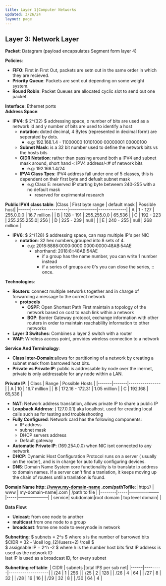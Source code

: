 ```yaml
---
title: Layer 1|Computer Networks
updated: 3/26/24
layout: page
---
```


## Layer 3: Network Layer  

**Packet**: Datagram (payload encapsulates Segment form layer 4)  

**Policies**:

- **FIFO**: First in First Out, packets are setn out in the same order in which they are recieved.
- **Priority Queue**: Packets are sent out depending on some weight system.
- **Round Robin**: Packet Queues are allocated cyclic slot to send out one packet.

**Interface**: Ethernet ports  
**Address Space**:

- **IPV4**: $ 2^{32} $ addressing space, x number of bits are used as a network id and y number of bits are used to identify a host
  - **notation**: doted decimal, 4 Bytes (represented in decimal form) are seperated by dots.
    - e.g: 192.168.1.4 - 11000000 10101000 00000001 00000100
  - **Subnet Mask**: is a 32 bit number used to define the network bits vs the hosts bits
  - **CIDR Notation**: rather than passing around both a IPV4 and subnet mask around, short hand < IPV4 address/<# of network bits
    - e.g: 192.168.1.4/24
  - **IPV4 Class Tpes**: IPV4 address fall under one of 5 classes, this is dependent on their first byte and defualt subnet mask
    - e.g Class E: reserved IP starting byte betweem 240-255 with a no default mask
      - reserved for expirmental research

 **Public IPV4 class table**:
|Class | First byte range | default mask | Possible host|
|------|------------------|--------------|--------------|
| A    |  1 - 127         | 255.0.0.0    | 16.7 million |
| B    | 128 - 191        | 255.255.0.0  | 65,536       |
| C    | 192 - 223        | 255.255.255.0| 256          |
| D    | 225 - 239        |   null       |              |
| E    | 240 - 255        |  null        | 268 million  |

- **IPV6**: $ 2^{128} $ addressing space, can map multiple IP's per NIC
  - **notation**: 32 hex numbers,grouped into 8 sets of 4.
    - e.g: 2018:8888:0000:0000:0000:0000:48AB:54AE
      - shorthand: 2018:8::48AB:54AE
        - if a group has the name number, you can write 1 number instead
        - if a series of groups are 0's you can close the series, :: once.

**Technologies**:

- **Routers**: connect multiple networks together and in charge of forwarding a message to the correct network
  - **protocols**
    - **OSPF**: Open Shortest Path First maintain a topology of the network based on cost to each link within a network
    - **BGP**: Border Gateway protocol, exchange information with other routers in order to maintain reachablilty information to other networks
- **Layer 3 Switches**: Combines a layer 2 switch with a router
- **WAP**: Wireless access point, provides wireless connection to a network

**Service And Terminalogy**:

- **Class Inter-Domain**:allows for partitioning of a network by creating a subnet mask from barrowed host bits.
- **Private vs Private IP**: public is addressable by node over the inernet, private is only addressable for any node within a LAN.

 **Private IP**:
| Class | Range | Possible Hosts |
|-------|-------|----------------|
| A     | 10    | 16.7 million |
| B     | 172.16 - 172.31 | 1.05 million |
| C     | 192.168 | 65,536  |

- **NAT**: Network address translation, allows private IP to share a public IP
- **Loopback Address**: ( 127.0.0.1) aka localhost. used for creating local calls such as for testing and troubleshooting
- **Fully Configured**: Network card has the following components:
  - IP address
  - subnet mask
  - DHCP servers address
  - Default gateway
- **Automatic Private IP**: (169.254.0.0) when NIC isnt connected to any network.
- **DHCP**: Dynamic Host Configuration Protocol runs on a server ( usually on the router), and is in charge for auto fully configuring devices.
- **DNS**: Domain Name System core functionality is to translate ip address to domain names. If a server can't find a tranlation, it keeps moving up the chain of routers until a tranlation is found.

 **Domain Name http: //www.my-domain-name .com/pathTofile**:
 |http:// | www | my-domain-name|.com | /path to file |
 |--------|-----|---------------|-----|---------------|
 | service| subdomain|root domain | top level domain|  |

**Data Flow**:

- **Unicast**: from one node to another
- **multicast**:from one node to a group
- **broadcast**: frome one node to everynode in network

**Subnetting**:
$ subnets = 2^s $ where s is the number of barrowed bits  
$CIDR = 32 - \lceil log_{2}(users+2) \rceil $  
$ assignable IP = 2^h -2 $ where h is the number host bits
 first IP address is used as the network ID  
 last IP is used as a broadcast ID, for every subnet

**Subnetting ref table**:
 | CIDR | subnets |total IPS per sub net|
 |------|---------|--------------------|
 |  /24 |    1    |    256  |
 | /25  |    2    |    128  |
 | /26  |    4    |    64   |
 | /27  |    8    |    32   |
 | /28  |    16   |    16   |
 | /29  |    32   |   8     |
 | /30  |    64   |   4     |
